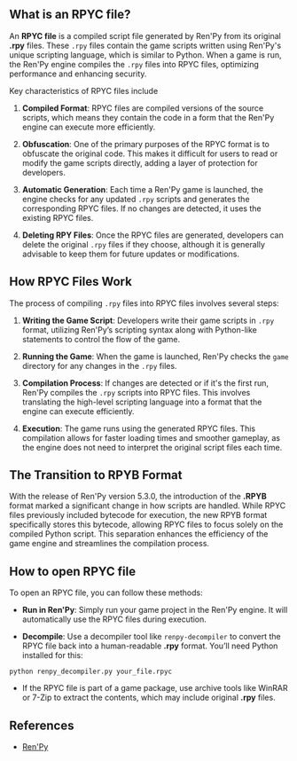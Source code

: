 ## What is an RPYC file?

An **RPYC file** is a compiled script file generated by Ren'Py from its original **.rpy** files. These `.rpy` files contain the game scripts written using Ren'Py's unique scripting language, which is similar to Python. When a game is run, the Ren'Py engine compiles the `.rpy` files into RPYC files, optimizing performance and enhancing security. 

Key characteristics of RPYC files include

1.  **Compiled Format**: RPYC files are compiled versions of the source scripts, which means they contain the code in a form that the Ren'Py engine can execute more efficiently.
    
2.  **Obfuscation**: One of the primary purposes of the RPYC format is to obfuscate the original code. This makes it difficult for users to read or modify the game scripts directly, adding a layer of protection for developers.
    
3.  **Automatic Generation**: Each time a Ren'Py game is launched, the engine checks for any updated `.rpy` scripts and generates the corresponding RPYC files. If no changes are detected, it uses the existing RPYC files.
    
4.  **Deleting RPY Files**: Once the RPYC files are generated, developers can delete the original `.rpy` files if they choose, although it is generally advisable to keep them for future updates or modifications.

## How RPYC Files Work

The process of compiling `.rpy` files into RPYC files involves several steps:

1.  **Writing the Game Script**: Developers write their game scripts in `.rpy` format, utilizing Ren'Py’s scripting syntax along with Python-like statements to control the flow of the game.
    
2.  **Running the Game**: When the game is launched, Ren'Py checks the `game` directory for any changes in the `.rpy` files.
    
3.  **Compilation Process**: If changes are detected or if it's the first run, Ren'Py compiles the `.rpy` scripts into RPYC files. This involves translating the high-level scripting language into a format that the engine can execute efficiently.
    
4.  **Execution**: The game runs using the generated RPYC files. This compilation allows for faster loading times and smoother gameplay, as the engine does not need to interpret the original script files each time.
    
## The Transition to RPYB Format

With the release of Ren'Py version 5.3.0, the introduction of the **.RPYB** format marked a significant change in how scripts are handled. While RPYC files previously included bytecode for execution, the new RPYB format specifically stores this bytecode, allowing RPYC files to focus solely on the compiled Python script. This separation enhances the efficiency of the game engine and streamlines the compilation process.

## How to open RPYC file

To open an RPYC file, you can follow these methods:

-   **Run in Ren'Py**: Simply run your game project in the Ren'Py engine. It will automatically use the RPYC files during execution.
    
-   **Decompile**: Use a decompiler tool like `renpy-decompiler` to convert the RPYC file back into a human-readable **.rpy** format. You’ll need Python installed for this:
    
```   
python renpy_decompiler.py your_file.rpyc
```
-   If the RPYC file is part of a game package, use archive tools like WinRAR or 7-Zip to extract the contents, which may include original **.rpy** files.

## References
* [Ren'Py](https://en.wikipedia.org/wiki/Ren'Py)
